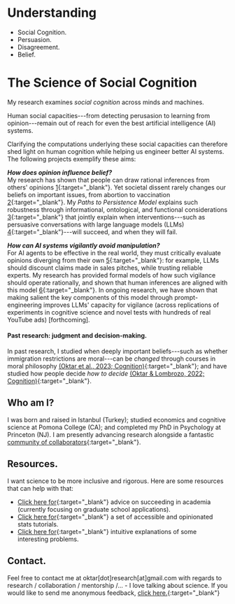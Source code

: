 <div class="content hideonphone">
  <div class="content__container">
    <h1 class="content__container__text">
      Understanding
    </h1>
    <ul class="content__container__list">
     <li class="content__container__list__item">Social Cognition.</li>
      <li class="content__container__list__item">Persuasion.</li>
      <li class="content__container__list__item">Disagreement.</li>
      <li class="content__container__list__item">Belief.</li>
    </ul>
  </div>
</div>
<div class="hideonpc">
  <h1> The Science of Social Cognition</h1>
</div>
My research examines <i>social cognition</i> across minds and machines. 

Human social capacities---from detecting perusasion to learning from opinion---remain out of reach for even the best artificial intelligence (AI) systems. 

Clarifying the computations underlying these social capacities can therefore shed light on human cognition while helping us engineer better AI systems. The following projects exemplify these aims:

**_How does opinion influence belief?_**<br>
My research has shown that people can draw rational inferences from others' opinions [1](./assets/papers/Oktar_Learning_From_Aggregated_Opinion.pdf){:target="_blank"}. Yet societal dissent rarely changes our beliefs on important issues, from abortion to vaccination [2](https://osf.io/preprints/psyarxiv/9t6va){:target="_blank"}. My _Paths to Persistence Model_ explains such robustness through informational, ontological, and functional considerations [3](./assets/papers/Oktar_How_Aggregated_Opinions_Shape_Beliefs.pdf){:target="_blank"} that jointly explain when interventions---such as persuasive conversations with large language models (LLMs) [4](https://arxiv.org/abs/2505.09662){:target="_blank"}---will succeed, and when they will fail.
<!-- <img src="https://keremoktar.com/assets/images/natrevpsy_cover.png" alt="cover_article" > -->

**_How can AI systems vigilantly avoid manipulation?_**<br>
For AI agents to be effective in the real world, they must critically evaluate opinions diverging from their own [5](./assets/papers/Oktar_Dimensions_of_Disagreement.pdf){:target="_blank"}: for example, LLMs should discount claims made in sales pitches, while trusting reliable experts. My research has provided formal models of how such vigilance should operate rationally, and shown that human inferences are aligned with this model [6](https://escholarship.org/uc/item/3kv0c8b7#main){:target="_blank"}. In ongoing research, we have shown that making salient the key components of this model through prompt-engineering improves LLMs' capacity for vigilance (across replications of experiments in cognitive science and novel tests with hundreds of real YouTube ads) [forthcoming]. 

#### Past research: judgment and decision-making.
In past research, I studied when deeply important beliefs---such as whether immigration restrictions are moral---can be _changed_ through courses in moral philosophy [(Oktar et al., 2023; Cognition)](https://doi.org/10.1016/j.cognition.2023.105434){:target="_blank"}; and have studied how people decide _how to decide_ [(Oktar & Lombrozo, 2022; Cognition)](https://www.sciencedirect.com/science/article/pii/S0010027722000099){:target="_blank"}.

<!-- [Click here](./other-research.md) for other areas of my research. -->

## Who am I?
I was born and raised in Istanbul (Turkey); studied economics and cognitive science at Pomona College (CA); and completed my PhD in Psychology at Princeton (NJ). I am presently advancing research alongside a fantastic [community of collaborators](./collaborators.md){:target="_blank"}.

## Resources.
I want science to be more inclusive and rigorous. Here are some resources that can help with that:
- [Click here for](/advice.md){:target="_blank"} advice on succeeding in academia (currently focusing on graduate school applications). 
- [Click here for](/stats.md){:target="_blank"} a set of accessible and opinionated stats tutorials. 
- [Click here for](/intuition.md){:target="_blank"} intuitive explanations of some interesting problems.
<!-- - If you are here for my database of controversial issues: [Clicking here will take you to a JSON formatted list.](https://github.com/keremoktar/disagreement_statsampling/blob/main/issues.js){:target="_blank"}
-->
  
## Contact.
Feel free to contact me at oktar[dot]research[at]gmail.com with regards to research / collaboration / mentorship /... - I love talking about science. If you would like to send me anonymous feedback, [click here.](https://docs.google.com/forms/d/1t2G5ZI214eO0Qs7lT00XGp47SAOlQRsedRkwc87SUnY){:target="_blank"}
